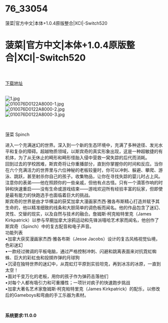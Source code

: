 # 76_33054
菠菜|官方中文|本体+1.0.4原版整合|XCI|-Switch520
# 菠菜|官方中文|本体+1.0.4原版整合|XCI|-Switch520
 <br/></br>
[下载地址](https://www.switch520.cc/article/33054 "下载地址")
<br/></br>

<p><img title="1.jpg" src="https://www.switch520.cc/muke_img/2022_06_18_0408118d4060e.jpg" alt="1.jpg"><br>
<img title="010076D0122A8000-1.jpg" src="https://www.switch520.cc/muke_img/2022_06_18_ff1484fac941c.jpg" alt="010076D0122A8000-1.jpg"><br>
<img title="010076D0122A8000-2.jpg" src="https://www.switch520.cc/muke_img/2022_06_18_1d76cdfda5e6d.jpg" alt="010076D0122A8000-2.jpg"><br>
<img title="010076D0122A8000-3.jpg" src="https://www.switch520.cc/muke_img/2022_06_18_9e41d18ea7a40.jpg" alt="010076D0122A8000-3.jpg"></p>
<p>&nbsp;</p>
<p>菠菜 Spinch</p>
<p>进入一个充满迷幻的世界。深入到一个新的生态环境中，充满了多种途径、发光水平和复杂的障碍。超越物质领域，以斯宾奇的真实形象出现，这是一种超敏捷的有机体，为了从无休止的畸形和畸形怪胎入侵中营救一窝失踪的后代而消耗。<br>
回到过去的学校困难，斯宾奇将让你重播部分，直到你掌握你的时间和反应。当你在六个充满活力的世界里与六位神秘的老板较量时，你可以冲刺、躲避、攀爬、游泳、跳跃，甚至射杀你自己的孩子。收集物品，让你在寻找失踪的婴儿时占上风。注意你的表弟——他在照顾你的一些亲戚，但他有点古怪。只有一个滴答作响的时钟和快速重启——没有生命或游戏结束——游戏欢迎所有经验丰富的玩家，但即使是最有能力的快跑选手也面临着巨大的挑战。<br>
斯宾奇的世界是由才华横溢的获奖加拿大漫画家杰西·雅各布斯精心打造并赋予其生命的，他以精准细致的线条和大胆简单的调色板而闻名。他的作品包含了迷幻、灵性、交替的现实，以及自然与技术的融合。詹姆斯·柯克帕特里克（James Kirkpatrick）以参与早期加拿大涂鸦运动和先锋派嘻哈艺术家而闻名，他创作了斯宾奇（Spinch）中的复古配音和电子声音。<br>
功能列表<br>
•加拿大获奖漫画家杰西·雅各布斯（Jesse Jacobs）设计的复古风格视觉仙境，色彩迷幻<br>
•一款经过微调的平板电脑，通过严格控制冲刺、闪避和跳离表面来对抗霓虹蜘蛛、巨大的彩虹虫和投掷炸弹的月球狗<br>
•沉浸在独特世界的迷幻中，从霓虹灯平原到实验坦克，再到冰冻的冰原，一直到太空！<br>
•面对千变万化的老板，用你的孩子作为弹药击落他们<br>
•对每个人都有吸引力和可重播性；一项针对疯子的快速跑步挑战<br>
•加拿大著名艺术家詹姆斯·柯克帕特里克（James Kirkpatrick）的配乐，以修改后的Gameboys和弯曲的手工乐器为素材。</p>
<p>&nbsp;</p>
<p><strong>系统要求:11.0.0</strong></p>



